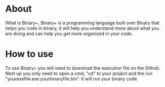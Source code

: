 # About
What is Binary+, Binary+ is a programming language built over Binary that helps you code in binary, it will help you understand more about what you are doing and can help you get more organized in your code.

# How to use
To use Binary+ you will need to download the execution file on the Github. Next up you only need to open a cmd, "cd" to your project and the run "yourexefile.exe yourbinaryfile.bin". It will run your binary code.